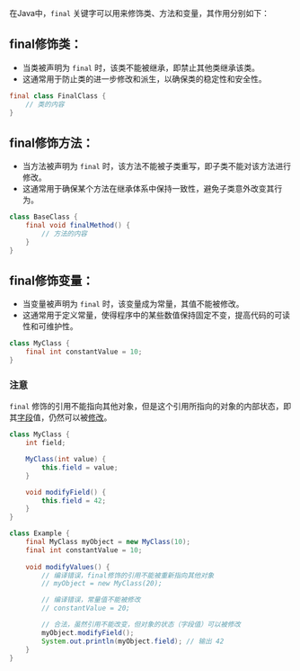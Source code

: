 在Java中，`final` 关键字可以用来修饰类、方法和变量，其作用分别如下：
## final修饰类：
- 当类被声明为 `final` 时，该类不能被继承，即禁止其他类继承该类。
- 这通常用于防止类的进一步修改和派生，以确保类的稳定性和安全性。
```java
final class FinalClass {
    // 类的内容
}
```
## final修饰方法：
- 当方法被声明为 `final` 时，该方法不能被子类重写，即子类不能对该方法进行修改。
- 这通常用于确保某个方法在继承体系中保持一致性，避免子类意外改变其行为。
```java
class BaseClass {
    final void finalMethod() {
        // 方法的内容
    }
}
```
## final修饰变量：
- 当变量被声明为 `final` 时，该变量成为常量，其值不能被修改。
- 这通常用于定义常量，使得程序中的某些数值保持固定不变，提高代码的可读性和可维护性。
```java
class MyClass {
    final int constantValue = 10;
}
```
### 注意
`final` 修饰的引用不能指向其他对象，但是这个引用所指向的对象的内部状态，即其[字段](字段##Summary)值，仍然可以被[修改](字段###字段值改变)。
```java
class MyClass {
    int field;

    MyClass(int value) {
        this.field = value;
    }

    void modifyField() {
        this.field = 42;
    }
}

class Example {
    final MyClass myObject = new MyClass(10);
	final int constantValue = 10;
	
    void modifyValues() {
        // 编译错误，final修饰的引用不能被重新指向其他对象
        // myObject = new MyClass(20);

		// 编译错误，常量值不能被修改
        // constantValue = 20;

        // 合法，虽然引用不能改变，但对象的状态（字段值）可以被修改
        myObject.modifyField();
        System.out.println(myObject.field); // 输出 42
    }
}
```

